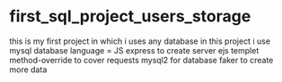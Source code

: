 # first_sql_project_users_storage
this is my first project in which i uses any database
in this project i use mysql database
language = JS
express to create server
ejs templet
method-override to cover requests
mysql2 for database
faker to create more data
